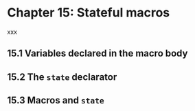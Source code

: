 # Chapter 15: Stateful macros

xxx

## 15.1 Variables declared in the macro body

## 15.2 The `state` declarator

## 15.3 Macros and `state`

